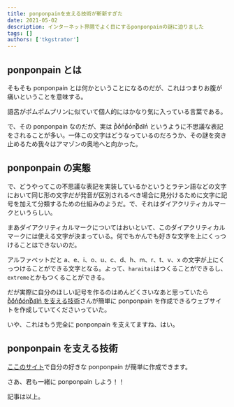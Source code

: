 ```yaml
---
title: ponponpainを支える技術が斬新すぎた
date: 2021-05-02
description: インターネット界隈でよく目にするponponpainの謎に迫りました
tags: []
authors: ['tkgstrator']
---
```


## ponponpain とは

そもそも ponponpain とは何かということになるのだが、これはつまりお腹が痛いということを意味する。

語呂がポムポムプリンに似ていて個人的にはかなり気に入っている言葉である。

で、その ponponpain なのだが、実は pͪoͣnͬpͣoͥnͭpͣa͡inͥ というように不思議な表記をされることが多い。一体この文字はどうなっているのだろうか、その謎を突き止めるため我々はアマゾンの奥地へと向かった。

## ponponpain の実態

で、どうやってこの不思議な表記を実装しているかというとラテン語などの文字において同じ形の文字だが発音が区別されるべき場合に見分けるために文字に記号を加えて分類するための仕組みのようだ。で、それはダイアクリティカルマークというらしい。

まあダイアクリティカルマークについてはおいといて、このダイアクリティカルマークには使える文字が決まっている。何でもかんでも好きな文字を上にくっつけることはできないのだ。

アルファベットだと a、e、i、o、u、c、d、h、m、r、t、v、x の文字が上にくっつけることができる文字となる。よって、`haraitai`はつくることができるし、`extreme`とかもつくることができる。

だが実際に自分のほしい記号を作るのはめんどくさいなあと思っていたら[pͪoͣnͬpͣoͥnͭpͣa͡inͥ を支える技術](https://qiita.com/ykhirao/items/9ca1fbd294883e06dbd6)さんが簡単に ponponpain を作成できるウェブサイトを作成していてくださいっていた。

いや、これはもう完全に ponponpain を支えてますね、はい。



## ponponpain を支える技術

[ここのサイト](https://ykhirao.github.io/qiita/ponponpain/dist/)で自分の好きな ponponpain が簡単に作成できます。

さあ、君も一緒に ponponpain しよう！！

記事は以上。
